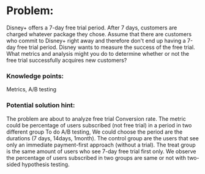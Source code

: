 # Problem:
Disney+ offers a 7-day free trial period. After 7 days, customers are charged whatever package they chose. Assume that there are customers who commit to Disney+ right away and therefore don't end up having a 7-day free trial period.
Disney wants to measure the success of the free trial. What metrics and analysis might you do to determine whether or not the free trial successfully acquires new customers?


### Knowledge points: 
Metrics, A/B testing

### Potential solution hint:
The problem are about to analyze free trial Conversion rate. The metric could be percentage of users subscribed (not free trial) in a period in two different group
To do A/B testing,
We could choose the period are the durations (7 days, 14days, 1month). The control group are the users that see only an immediate payment-first approach (without a trial). The treat group is the same amount of users who see 7-day free trial first only.
We observe the percentage of users subscribed in two groups are same or not with two-sided hypothesis testing.



